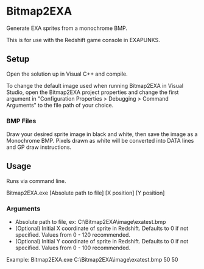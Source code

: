 # Bitmap2EXA
Generate EXA sprites from a monochrome BMP. 

This is for use with the Redshift game console in EXAPUNKS.

## Setup
Open the solution up in Visual C++ and compile.

To change the default image used when running Bitmap2EXA in Visual Studio, open the Bitmap2EXA project properties and change the first argument in "Configuration Properties > Debugging > Command Arguments" to the file path of your choice.

### BMP Files
Draw your desired sprite image in black and white, then save the image as a Monochrome BMP. Pixels drawn as white will be converted into DATA lines and GP draw instructions.

## Usage
Runs via command line.

Bitmap2EXA.exe [Absolute path to file] [X position] [Y position]

### Arguments
- Absolute path to file, ex: C:\Bitmap2EXA\image\exatest.bmp
- (Optional) Initial X coordinate of sprite in Redshift. Defaults to 0 if not specified. Values from 0 - 120 recommended.
- (Optional) Initial Y coordinate of sprite in Redshift. Defaults to 0 if not specified. Values from 0 - 100 recommended.

Example:
Bitmap2EXA.exe C:\Bitmap2EXA\image\exatest.bmp 50 50
